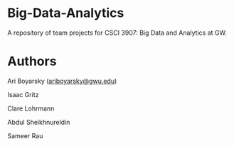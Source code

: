 # Big-Data-Analytics
A repository of team projects for CSCI 3907: Big Data and Analytics at GW.

# Authors
Ari Boyarsky (ariboyarsky@gwu.edu)

Isaac Gritz

Clare Lohrmann 

Abdul Sheikhnureldin

Sameer Rau

